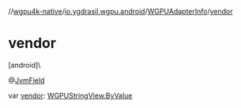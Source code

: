 //[wgpu4k-native](../../../index.md)/[io.ygdrasil.wgpu.android](../index.md)/[WGPUAdapterInfo](index.md)/[vendor](vendor.md)

# vendor

[android]\

@[JvmField](https://kotlinlang.org/api/core/kotlin-stdlib/kotlin.jvm/-jvm-field/index.html)

var [vendor](vendor.md): [WGPUStringView.ByValue](../-w-g-p-u-string-view/-by-value/index.md)